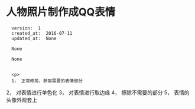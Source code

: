 
  # 人物照片制作成QQ表情

      version:  1
      created_at:  2016-07-11
      updated_at:  None

      None

      None


      <p>
      1， 正常修剪，获取需要的表情部分
2， 对表情进行单色化
3， 对表情进行取边缘
4， 擦除不需要的部分
5， 表情的头像外观套上
      </p>

  